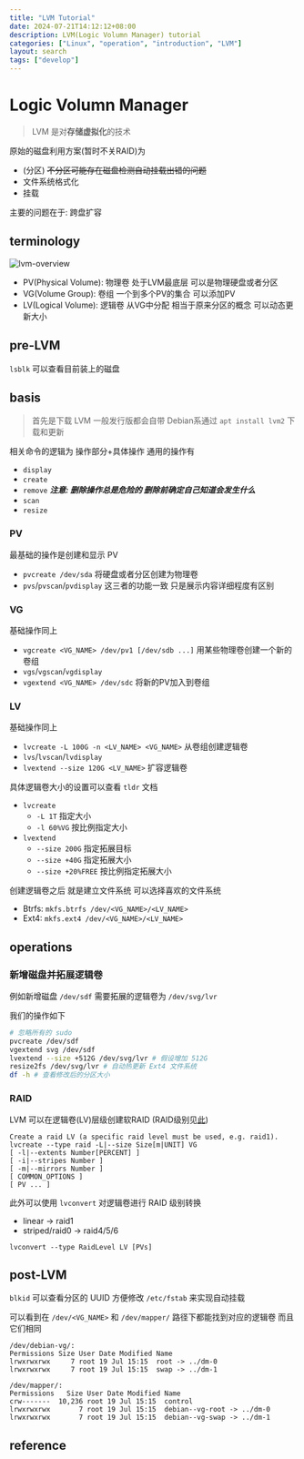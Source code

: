 ```yaml
---
title: "LVM Tutorial"
date: 2024-07-21T14:12:12+08:00
description: LVM(Logic Volumn Manager) tutorial
categories: ["Linux", "operation", "introduction", "LVM"]
layout: search
tags: ["develop"]
---
```


# Logic Volumn Manager

> LVM 是对**存储虚拟化**的技术

原始的磁盘利用方案(暂时不关RAID)为
- (分区) ~~不分区可能存在磁盘检测自动挂载出错的问题~~
- 文件系统格式化
- 挂载

主要的问题在于: 跨盘扩容

## terminology

![lvm-overview](images/lvm.png)

- PV(Physical Volume): 物理卷 处于LVM最底层 可以是物理硬盘或者分区
- VG(Volume Group): 卷组 一个到多个PV的集合 可以添加PV
- LV(Logical Volume): 逻辑卷 从VG中分配 相当于原来分区的概念 可以动态更新大小

## pre-LVM

`lsblk` 可以查看目前装上的磁盘

## basis

> 首先是下载 LVM 一般发行版都会自带 Debian系通过 `apt install lvm2` 下载和更新

相关命令的逻辑为 操作部分+具体操作 通用的操作有
- `display`
- `create`
- `remove` ***注意: 删除操作总是危险的 删除前确定自己知道会发生什么***
- `scan`
- `resize`

### PV

最基础的操作是创建和显示 PV
- `pvcreate /dev/sda` 将硬盘或者分区创建为物理卷
- `pvs`/`pvscan`/`pvdisplay` 这三者的功能一致 只是展示内容详细程度有区别

### VG

基础操作同上
- `vgcreate <VG_NAME> /dev/pv1 [/dev/sdb ...]` 用某些物理卷创建一个新的卷组
- `vgs`/`vgscan`/`vgdisplay`
- `vgextend <VG_NAME> /dev/sdc` 将新的PV加入到卷组

### LV

基础操作同上
- `lvcreate -L 100G -n <LV_NAME> <VG_NAME>` 从卷组创建逻辑卷
- `lvs`/`lvscan`/`lvdisplay`
- `lvextend --size 120G <LV_NAME>` 扩容逻辑卷

具体逻辑卷大小的设置可以查看 `tldr` 文档
- `lvcreate`
  - `-L 1T` 指定大小
  - `-l 60%VG` 按比例指定大小
- `lvextend`
  - `--size 200G` 指定拓展目标
  - `--size +40G` 指定拓展大小
  - `--size +20%FREE` 按比例指定拓展大小


创建逻辑卷之后 就是建立文件系统 可以选择喜欢的文件系统
- Btrfs: `mkfs.btrfs /dev/<VG_NAME>/<LV_NAME>`
- Ext4: `mkfs.ext4 /dev/<VG_NAME>/<LV_NAME>`

## operations

### 新增磁盘并拓展逻辑卷

例如新增磁盘 `/dev/sdf` 需要拓展的逻辑卷为 `/dev/svg/lvr`

我们的操作如下

```bash
# 忽略所有的 sudo
pvcreate /dev/sdf
vgextend svg /dev/sdf
lvextend --size +512G /dev/svg/lvr # 假设增加 512G
resize2fs /dev/svg/lvr # 自动热更新 Ext4 文件系统
df -h # 查看修改后的分区大小
```

### RAID

LVM 可以在逻辑卷(LV)层级创建软RAID (RAID级别见[此](https://hughnew.github.io/RDLog/post/2023-05/raid-tour/))

```
Create a raid LV (a specific raid level must be used, e.g. raid1).
lvcreate --type raid -L|--size Size[m|UNIT] VG
[ -l|--extents Number[PERCENT] ]
[ -i|--stripes Number ]
[ -m|--mirrors Number ]
[ COMMON_OPTIONS ]
[ PV ... ]
```

此外可以使用 `lvconvert` 对逻辑卷进行 RAID 级别转换
- linear -> raid1
- striped/raid0 -> raid4/5/6

`lvconvert --type RaidLevel LV [PVs]`

## post-LVM

`blkid` 可以查看分区的 UUID 方便修改 `/etc/fstab` 来实现自动挂载

可以看到在 `/dev/<VG_NAME>` 和 `/dev/mapper/` 路径下都能找到对应的逻辑卷 而且它们相同
```
/dev/debian-vg/:
Permissions Size User Date Modified Name
lrwxrwxrwx     7 root 19 Jul 15:15  root -> ../dm-0
lrwxrwxrwx     7 root 19 Jul 15:15  swap -> ../dm-1

/dev/mapper/:
Permissions   Size User Date Modified Name
crw-------  10,236 root 19 Jul 15:15  control
lrwxrwxrwx       7 root 19 Jul 15:15  debian--vg-root -> ../dm-0
lrwxrwxrwx       7 root 19 Jul 15:15  debian--vg-swap -> ../dm-1
```

## reference

[zh-lvm]: https://zhuanlan.zhihu.com/p/704221624
[lvm-aio]: https://henzelmoras.github.io/posts/linux-sys-admin/advanced-storage-managment/logical-volume-manager/
[lvm-raid]: https://manpages.ubuntu.com/manpages/bionic/man7/lvmraid.7.html
